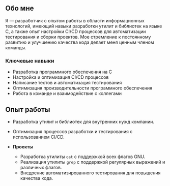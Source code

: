 ## Обо мне

Я — разработчик с опытом работы в области информационных технологий, имеющий навыки разработки утилит и библиотек на языке C, а также опыт настройки CI/CD процессов для автоматизации тестирования и сборки проектов. Мое стремление к постоянному развитию и улучшению качества кода делает меня ценным членом команды.

### Ключевые навыки
- Разработка программного обеспечения на C
- Настройка и оптимизация CI/CD процессов
- Написание тестов и автоматизация тестирования
- Оптимизация производительности программного обеспечения
- Работа в команде и взаимодействие с коллегами

## Опыт работы

  - Разработка утилит и библиотек для внутренних нужд компании.
  - Оптимизация процессов разработки и тестирования с использованием CI/CD.

- **Проекты**
  - Разработка утилиты `cat` с поддержкой всех флагов GNU.
  - Реализация утилиты `grep` с поддержкой регулярных выражений и различных флагов.
  - Внедрение автоматизированного тестирования для повышения качества кода.
